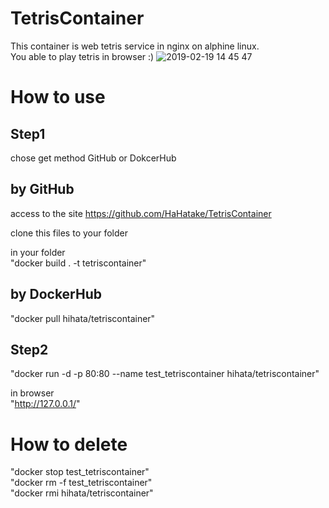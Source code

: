 # TetrisContainer
This container is web tetris service in nginx on alphine linux.  
You able to play tetris in browser :)
![2019-02-19 14 45 47](https://user-images.githubusercontent.com/20141292/52992779-25a5d400-3455-11e9-9775-23feea30c8e7.png)



# How to use  
## Step1  
chose get method GitHub or DokcerHub  

## by GitHub
access to the site
<https://github.com/HaHatake/TetrisContainer>  

clone this files to your folder  

in your folder  
"docker build . -t tetriscontainer"  

## by DockerHub
"docker pull hihata/tetriscontainer"

## Step2
"docker run -d -p 80:80 --name test_tetriscontainer hihata/tetriscontainer"  

in browser  
"http://127.0.0.1/"  

# How to delete  
"docker stop test_tetriscontainer"  
"docker rm -f test_tetriscontainer"  
"docker rmi hihata/tetriscontainer"  
